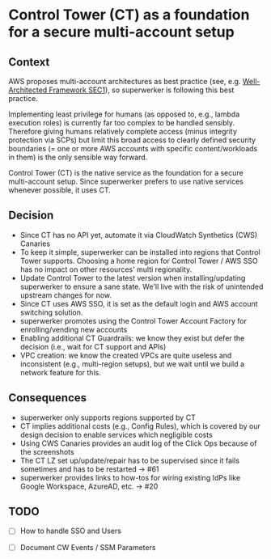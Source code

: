 
# Control Tower (CT) as a foundation for a secure multi-account setup

## Context

AWS proposes multi-account architectures as best practice (see, e.g. [Well-Architected Framework SEC1](https://wa.aws.amazon.com/wat.question.SEC_1.en.html)), so superwerker is following this best practice.

Implementing least privilege for humans (as opposed to, e.g., lambda execution roles) is currently far too complex to be handled sensibly. Therefore giving humans relatively complete access (minus integrity protection via SCPs) but limit this broad access to clearly defined security boundaries (= one or more AWS accounts with specific content/workloads in them) is the only sensible way forward.

Control Tower (CT) is the native service as the foundation for a secure multi-account setup. Since superwerker prefers to use native services whenever possible, it uses CT.

## Decision

 - Since CT has no API yet, automate it via CloudWatch Synthetics (CWS) Canaries
 - To keep it simple, superwerker can be installed into regions that Control Tower supports. Choosing a home region for Control Tower / AWS SSO has no impact on other resources' multi regionality.
 - Update Control Tower to the latest version when installing/updating superwerker to ensure a sane state. We'll live with the risk of unintended upstream changes for now.
 - Since CT uses AWS SSO, it is set as the default login and AWS account switching solution.
 - superwerker promotes using the Control Tower Account Factory for enrolling/vending new accounts
 - Enabling additional CT Guardrails: we know they exist but defer the decision (i.e., wait for CT support and APIs)
 - VPC creation: we know the created VPCs are quite useless and inconsistent (e.g., multi-region setups), but we wait until we build a network feature for this.

## Consequences

 - superwerker only supports regions supported by CT
 - CT implies additional costs (e.g., Config Rules), which is covered by our design decision to enable services which negligible costs
 - Using CWS Canaries provides an audit log of the Click Ops because of the screenshots
 - The CT LZ set up/update/repair has to be supervised since it fails sometimes and has to be restarted -> #61
 - superwerker provides links to how-tos for wiring existing IdPs like Google Workspace, AzureAD, etc. -> #20
 
## TODO

 - [ ] How to handle SSO and Users
 - [ ] Document CW Events / SSM Parameters

